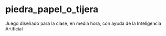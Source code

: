 # piedra_papel_o_tijera
Juego diseñado para la clase, en media hora, con ayuda de la Inteligencia Artificial
